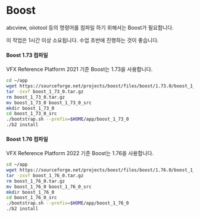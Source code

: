 # Boost

abcview, oiiotool 등의 명령어를 컴파일 하기 위해서는 Boost가 필요합니다.

이 작업은 1시간 이상 소요됩니다. 수업 초반에 진행하는 것이 좋습니다.

#### Boost 1.73 컴파일

VFX Reference Platform 2021 기준 Boost는 1.73을 사용합니다.


```bash
cd ~/app
wget https://sourceforge.net/projects/boost/files/boost/1.73.0/boost_1_73_0.tar.gz --no-check-certificate
tar -zxvf boost_1_73_0.tar.gz
rm boost_1_73_0.tar.gz
mv boost_1_73_0 boost_1_73_0_src
mkdir boost_1_73_0
cd boost_1_73_0_src
./bootstrap.sh --prefix=$HOME/app/boost_1_73_0
./b2 install
```

#### Boost 1.76 컴파일

VFX Reference Platform 2022 기준 Boost는 1.76을 사용합니다.

```bash
cd ~/app
wget https://sourceforge.net/projects/boost/files/boost/1.76.0/boost_1_76_0.tar.gz --no-check-certificate
tar -zxvf boost_1_76_0.tar.gz
rm boost_1_76_0.tar.gz
mv boost_1_76_0 boost_1_76_0_src
mkdir boost_1_76_0
cd boost_1_76_0_src
./bootstrap.sh --prefix=$HOME/app/boost_1_76_0
./b2 install
```
